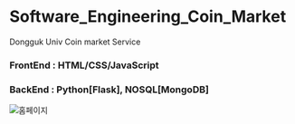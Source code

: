 # Software_Engineering_Coin_Market
Dongguk Univ Coin market Service

### FrontEnd : HTML/CSS/JavaScript
### BackEnd : Python[Flask], NOSQL[MongoDB]

<img src= 'https://ifh.cc/g/SzvPxz.png' alt='홈페이지'> 
